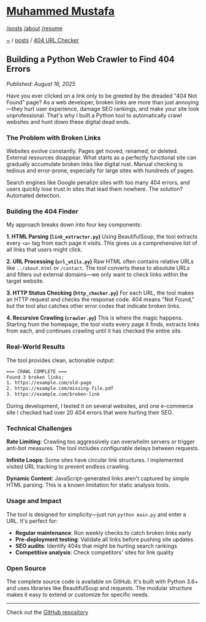 # [Muhammed Mustafa](../README.md)

[/posts](/posts/README.md) [/about](/about/README.md) [/resume](/resume/README.md)

[~](../README.md) / [posts](/posts/README.md) / [404 URL Checker](/posts/404-URL-Checker.md)

## Building a Python Web Crawler to Find 404 Errors


*Published: August 16, 2025*

Have you ever clicked on a link only to be greeted by the dreaded "404 Not Found" page? As a web developer, broken links are more than just annoying—they hurt user experience, damage SEO rankings, and make your site look unprofessional. That's why I built a Python tool to automatically crawl websites and hunt down these digital dead ends.

### The Problem with Broken Links

Websites evolve constantly. Pages get moved, renamed, or deleted. External resources disappear. What starts as a perfectly functional site can gradually accumulate broken links like digital rust. Manual checking is tedious and error-prone, especially for large sites with hundreds of pages.

Search engines like Google penalize sites with too many 404 errors, and users quickly lose trust in sites that lead them nowhere. The solution? Automated detection.

### Building the 404 Finder

My approach breaks down into four key components:

**1. HTML Parsing (`link_extractor.py`)**
Using BeautifulSoup, the tool extracts every `<a>` tag from each page it visits. This gives us a comprehensive list of all links that users might click.

**2. URL Processing (`url_utils.py`)**
Raw HTML often contains relative URLs like `../about.html` or `/contact`. The tool converts these to absolute URLs and filters out external domains—we only want to check links within the target website.

**3. HTTP Status Checking (`http_checker.py`)**
For each URL, the tool makes an HTTP request and checks the response code. 404 means "Not Found," but the tool also catches other error codes that indicate broken links.

**4. Recursive Crawling (`crawler.py`)**
This is where the magic happens. Starting from the homepage, the tool visits every page it finds, extracts links from each, and continues crawling until it has checked the entire site.

### Real-World Results

The tool provides clean, actionable output:

```bash
=== CRAWL COMPLETE ===
Found 3 broken links:
1. https://example.com/old-page 
2. https://example.com/missing-file.pdf 
3. https://example.com/broken-link 
```

During development, I tested it on several websites, and one e-commerce site I checked had over 20 404 errors that were hurting their SEO.

### Technical Challenges

**Rate Limiting**: Crawling too aggressively can overwhelm servers or trigger anti-bot measures. The tool includes configurable delays between requests.

**Infinite Loops**: Some sites have circular link structures. I implemented visited URL tracking to prevent endless crawling.

**Dynamic Content**: JavaScript-generated links aren't captured by simple HTML parsing. This is a known limitation for static analysis tools.

### Usage and Impact

The tool is designed for simplicity—just run `python main.py` and enter a URL. It's perfect for:

- **Regular maintenance**: Run weekly checks to catch broken links early
- **Pre-deployment testing**: Validate all links before pushing site updates
- **SEO audits**: Identify 404s that might be hurting search rankings
- **Competitive analysis**: Check competitors' sites for link quality


### Open Source

The complete source code is available on GitHub. It's built with Python 3.6+ and uses libraries like BeautifulSoup and requests. The modular structure makes it easy to extend or customize for specific needs.

---

Check out the [GitHub repository](https://github.com/muhamedmjw/404-URL-Checker)